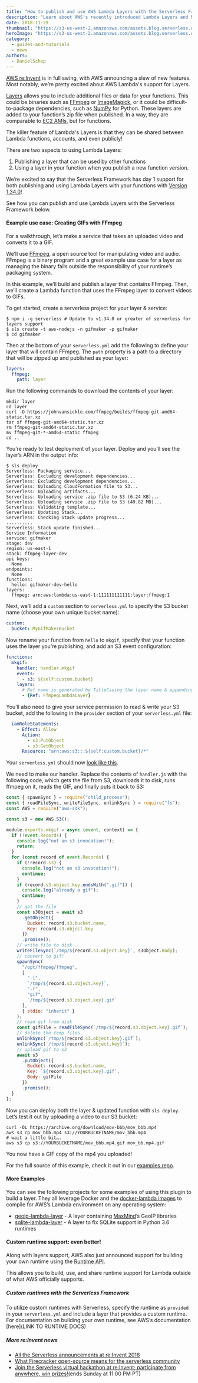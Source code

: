 ```yaml
---
title: "How to publish and use AWS Lambda Layers with the Serverless Framework"
description: "Learn about AWS's recently introduced Lambda Layers and how to publish and use them with Serverless Framework."
date: 2018-11-29
thumbnail: "https://s3-us-west-2.amazonaws.com/assets.blog.serverless.com/reinvent/lambda-layers-thumb.png"
heroImage: "https://s3-us-west-2.amazonaws.com/assets.blog.serverless.com/reinvent/lambda-layers-header.png"
category:
  - guides-and-tutorials
  - news
authors:
  - DanielSchep
---
```


[AWS re:Invent](https://serverless.com/blog/reinvent-2018-serverless-announcements) is in full swing, with AWS announcing a slew of new features. Most notably, we’re pretty excited about AWS Lambda's support for Layers. 

[Layers](
https://aws.amazon.com/blogs/aws/new-for-aws-lambda-use-any-programming-language-and-share-common-components/) allows you to include additional files or data for your functions. This could be binaries such as [FFmpeg](https://www.ffmpeg.org/) or [ImageMagick](https://imagemagick.org/script/index.php), or it could be difficult-to-package dependencies, such as [NumPy](http://www.numpy.org/) for Python. These layers are added to your function’s zip file when published. In a way, they are comparable to [EC2 AMIs](https://docs.aws.amazon.com/AWSEC2/latest/UserGuide/AMIs.html), but for functions. 

The killer feature of Lambda's Layers is that they can be shared between Lambda functions, accounts, and even publicly!

There are two aspects to using Lambda Layers:

1. Publishing a layer that can be used by other functions
2. Using a layer in your function when you publish a new function version.

We’re excited to say that the Serverless Framework has day 1 support for both publishing and using Lambda Layers with your functions with [Version 1.34.0](https://github.com/serverless/serverless/releases/tag/v1.34.0)!

See how you can publish and use Lambda Layers with the Serverless Framework below.

#### Example use case: Creating GIFs with FFmpeg

For a walkthrough, let’s make a service that takes an uploaded video and converts it to a GIF. 

We’ll use [FFmpeg](https://www.ffmpeg.org), a open source tool for manipulating video and audio. FFmpeg is a binary program and a great example use case for a layer as managing the binary falls outside the responsibility of your runtime’s packaging system.

In this example, we’ll build and publish a layer that contains FFmpeg. Then, we’ll create a Lambda function that uses the FFmpeg layer to convert videos to GIFs.
 
To get started, create a serverless project for your layer & service:

```
$ npm i -g serverless # Update to v1.34.0 or greater of serverless for layers support
$ sls create -t aws-nodejs -n gifmaker -p gifmaker
$ cd gifmaker
```

Then at the bottom of your `serverless.yml` add the following to define your layer that will contain FFmpeg. The `path` property is a path to a directory that will be zipped up and published as your layer:

```yaml
layers:
  ffmpeg:
    path: layer
```

Run the following commands to download the contents of your layer:

```
mkdir layer
cd layer
curl -O https://johnvansickle.com/ffmpeg/builds/ffmpeg-git-amd64-static.tar.xz
tar xf ffmpeg-git-amd64-static.tar.xz
rm ffmpeg-git-amd64-static.tar.xz
mv ffmpeg-git-*-amd64-static ffmpeg
cd ..
```

You’re ready to test deployment of your layer. Deploy and you’ll see the layer’s ARN in the output info:

```
$ sls deploy
Serverless: Packaging service...
Serverless: Excluding development dependencies...
Serverless: Excluding development dependencies...
Serverless: Uploading CloudFormation file to S3...
Serverless: Uploading artifacts...
Serverless: Uploading service .zip file to S3 (6.24 KB)...
Serverless: Uploading service .zip file to S3 (49.82 MB)...
Serverless: Validating template...
Serverless: Updating Stack...
Serverless: Checking Stack update progress...
..........
Serverless: Stack update finished...
Service Information
service: gifmaker
stage: dev
region: us-east-1
stack: ffmpeg-layer-dev
api keys:
  None
endpoints:
  None
functions:
  hello: gifmaker-dev-hello
layers:
  ffmpeg: arn:aws:lambda:us-east-1:111111111111:layer:ffmpeg:1
```

Next, we’ll add a `custom` section to `serverless.yml` to specify the S3 bucket name (choose your own unique bucket name):

```yaml
custom:
  bucket: MyGifMakerBucket
```
Now rename your function from `hello` to `mkgif`, specify that your function uses the layer you’re publishing, and add an S3 event configuration:
```yaml
functions:
  mkgif:
    handler: handler.mkgif
    events:
      - s3: ${self:custom.bucket}
    layers:
      # Ref name is generated by TitleCasing the layer name & appending LambdaLayer
      - {Ref: FfmpegLambdaLayer}
```
You’ll also need to give your service permission to read & write your S3 bucket, add the following in the `provider` section of your `serverless.yml` file:
```yaml
  iamRoleStatements:
    - Effect: Allow
      Action:
        - s3:PutObject
        - s3:GetObject
      Resource: "arn:aws:s3:::${self:custom.bucket}/*"
```

Your `serverless.yml` should now [look like this](https://github.com/serverless/examples/blob/master/aws-ffmpeg-layer/serverless.yml).

We need to make our handler. Replace the contents of `handler.js` with the following code, which gets the file from S3, downloads it to disk, runs ffmpeg on it, reads the GIF, and finally puts it back to S3:

```javascript
const { spawnSync } = require("child_process");
const { readFileSync, writeFileSync, unlinkSync } = require("fs");
const AWS = require("aws-sdk");

const s3 = new AWS.S3();

module.exports.mkgif = async (event, context) => {
  if (!event.Records) {
    console.log("not an s3 invocation!");
    return;
  }
  for (const record of event.Records) {
    if (!record.s3) {
      console.log("not an s3 invocation!");
      continue;
    }
    if (record.s3.object.key.endsWith(".gif")) {
      console.log("already a gif");
      continue;
    }
    // get the file
    const s3Object = await s3
      .getObject({
        Bucket: record.s3.bucket.name,
        Key: record.s3.object.key
      })
      .promise();
    // write file to disk
    writeFileSync(`/tmp/${record.s3.object.key}`, s3Object.Body);
    // convert to gif!
    spawnSync(
      "/opt/ffmpeg/ffmpeg",
      [
        "-i",
        `/tmp/${record.s3.object.key}`,
        "-f",
        "gif",
        `/tmp/${record.s3.object.key}.gif`
      ],
      { stdio: "inherit" }
    );
    // read gif from disk
    const gifFile = readFileSync(`/tmp/${record.s3.object.key}.gif`);
    // delete the temp files
    unlinkSync(`/tmp/${record.s3.object.key}.gif`);
    unlinkSync(`/tmp/${record.s3.object.key}`);
    // upload gif to s3
    await s3
      .putObject({
        Bucket: record.s3.bucket.name,
        Key: `${record.s3.object.key}.gif`,
        Body: gifFile
      })
      .promise();
  }
};
```

Now you can deploy both the layer & updated function with `sls deploy`. Let’s test it out by uploading a video to our S3 bucket:

```
curl -OL https://archive.org/download/mov-bbb/mov_bbb.mp4
aws s3 cp mov_bbb.mp4 s3://YOURBUCKETNAME/mov_bbb.mp4
# wait a little bit….
aws s3 cp s3://YOURBUCKETNAME/mov_bbb.mp4.gif mov_bb.mp4.gif
```
You now have a GIF copy of the mp4 you uploaded!

For the full source of this example, check it out in our [examples repo](https://github.com/serverless/examples/tree/master/aws-ffmpeg-layer).

#### More Examples

You can see the following projects for some examples of using this plugin to build a layer. They all leverage Docker and the [docker-lambda images](https://github.com/lambci/docker-lambda) to compile for AWS’s Lambda environment on any operating system:

 * [geoip-lambda-layer](https://github.com/dschep/geoip-lambda-layer) - A layer containing [MaxMind](https://maxmind.com)’s GeoIP libraries
 * [sqlite-lambda-layer](https://github.com/dschep/sqlite-lambda-layer) - A layer to fix SQLite support in Python 3.6 runtimes

#### Custom runtime support: even better!

Along with layers support, AWS also just announced support for building your own runtime using the [Runtime API](https://aws.amazon.com/blogs/aws/new-for-aws-lambda-use-any-programming-language-and-share-common-components/).

This allows you to build, use, and share runtime support for Lambda outside of what AWS officially supports.

##### Custom runtimes with the Serverless Framework

To utilize custom runtimes with Serverless, specify the runtime as `provided` in your `serverless.yml` and include a layer that provides a custom runtime. For documentation on building your own runtime, see AWS’s documentation [here](LINK TO RUNTIME DOCS)

##### More re:Invent news

* [All the Serverless announcements at re:Invent 2018](https://serverless.com/blog/reinvent-2018-serverless-announcements/)
* [What Firecracker open-source means for the serverless community](https://serverless.com/blog/firecracker-what-means-serverless/)
* [Join the Serverless virtual hackathon at re:Invent; participate from anywhere, win prizes!](https://serverless.com/blog/no-server-november-reinvent-hackathon/)(ends Sunday at 11:00 PM PT)
